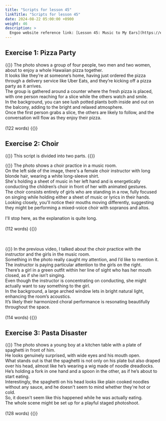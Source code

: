 ```yaml
---
title: "Scripts for lesson 45"
linkTitle: "Scripts for lesson 45"
date: 2024-08-22 05:00:00 +0900
weight: 46
description: >
  Engoo website reference link: [Lesson 45: Music to My Ears](https://engoo.com/app/lessons/describing-pictures-intermediate-describing-pictures-music-to-my-ears/II-rPE0eEeeCKK_NNc405w?category_id=P_HriMOnEeifo0O-yMP42w&course_id=ZZasjsOnEeiHZVOMC0VfdA)
---
```


## Exercise 1: Pizza Party

{{<card header="**Script**">}}
The photo shows a group of four people, two men and two women, about to enjoy a whole Hawaiian pizza together. <br/>
It looks like they’re at someone’s home, having just ordered the pizza through a delivery service like Uber Eats, and they’re kicking off a pizza party as it arrives. <br/>
The group is gathered around a counter where the fresh pizza is placed, with one person reaching for a slice while the others watch and smile. <br/>
In the background, you can see lush potted plants both inside and out on the balcony, adding to the bright and relaxed atmosphere. <br/>
Once the first person grabs a slice, the others are likely to follow, and the conversation will flow as they enjoy their pizza.<br/>
<br/>
(122 words)
{{</card>}}


## Exercise 2: Choir

{{<alert>}}
This script is divided into two parts.
{{</alert>}}

{{<card header="**1st script**">}}
The photo shows a choir practice in a music room.<br/>
On the left side of the image, there's a female choir instructor with long blonde hair, wearing a white long-sleeve shirt. <br/>
She's holding a sheet of music in her left hand and is energetically conducting the children’s choir in front of her with animated gestures.<br/>
The choir consists entirely of girls who are standing in a row, fully focused on singing while holding either a sheet of music or lyrics in their hands. <br/>
Looking closely, you'll notice their mouths moving differently, suggesting they might be performing a mixed-voice choir with sopranos and altos. <br/>
<br/>
I'll stop here, as the explanation is quite long.<br/>
<br/>
(112 words)
{{</card>}}

　

{{<card header="**2nd script**">}}
In the previous video, I talked about the choir practice with the instructor and the girls in the music room.<br/>
Something in the photo really caught my attention, and I’d like to mention it.<br/>
The instructor is paying particular attention to the girls on the right. <br/>
There’s a girl in a green outfit within her line of sight who has her mouth closed, as if she isn’t singing. <br/>
Even though the instructor is concentrating on conducting, she might actually want to say something to the girl.<br/>
In the background, a large arched window lets in bright natural light, enhancing the room’s acoustics. <br/>
It’s likely their harmonized choral performance is resonating beautifully throughout the space.<br/>
<br/>
(114 words)
{{</card>}}



## Exercise 3: Pasta Disaster

{{<card header="**Script**">}}
The photo shows a young boy at a kitchen table with a plate of spaghetti in front of him.<br/>
He looks genuinely surprised, with wide eyes and his mouth open.<br/>
What stands out is that the spaghetti is not only on his plate but also draped over his head, almost like he’s wearing a wig made of noodle dreadlocks.<br/>
He’s holding a fork in one hand and a spoon in the other, as if he’s about to start eating.<br/>
Interestingly, the spaghetti on his head looks like plain cooked noodles without any sauce, and he doesn't seem to mind whether they're hot or cold. <br/>
So, it doesn't seem like this happened while he was actually eating. <br/>
The whole scene might be set up for a playful staged photoshoot.<br/>
<br/>
(128 words)
{{</card>}}

